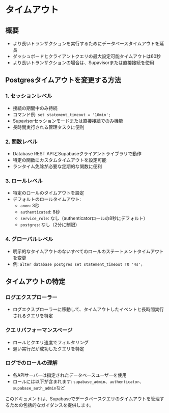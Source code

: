 # タイムアウト

## 概要

- より長いトランザクションを実行するためにデータベースタイムアウトを延長
- ダッシュボードとクライアントクエリの最大設定可能タイムアウトは60秒
- より長いトランザクションの場合は、Supavisorまたは直接接続を使用

## Postgresタイムアウトを変更する方法

### 1. セッションレベル

- 接続の期間中のみ持続
- コマンド例: `set statement_timeout = '10min';`
- Supavisorセッションモードまたは直接接続でのみ機能
- 長時間実行される管理タスクに便利

### 2. 関数レベル

- Database REST APIとSupabaseクライアントライブラリで動作
- 特定の関数にカスタムタイムアウトを設定可能
- ランタイム免除が必要な定期的な関数に便利

### 3. ロールレベル

- 特定のロールのタイムアウトを設定
- デフォルトのロールタイムアウト:
  - `anon`: 3秒
  - `authenticated`: 8秒
  - `service_role`: なし（authenticatorロールの8秒にデフォルト）
  - `postgres`: なし（2分に制限）

### 4. グローバルレベル

- 明示的なタイムアウトのないすべてのロールのステートメントタイムアウトを変更
- 例: `alter database postgres set statement_timeout TO '4s';`

## タイムアウトの特定

### ログエクスプローラー

- ログエクスプローラーに移動して、タイムアウトしたイベントと長時間実行されるクエリを特定

### クエリパフォーマンスページ

- ロールとクエリ速度でフィルタリング
- 遅い実行だが成功したクエリを特定

### ログでのロールの理解

- 各APIサーバーは指定されたデータベースユーザーを使用
- ロールには以下が含まれます: `supabase_admin`、`authenticator`、`supabase_auth_admin`など

このドキュメントは、Supabaseでデータベースクエリのタイムアウトを管理するための包括的なガイダンスを提供します。
